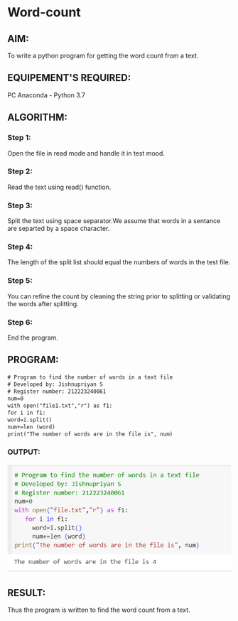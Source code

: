 # Word-count
## AIM:
To write a python program for getting the word count from a text.

## EQUIPEMENT'S REQUIRED: 
PC
Anaconda - Python 3.7

## ALGORITHM: 
### Step 1:
Open the file in read mode and handle it in test mood.
### Step 2: 
Read the text using read() function. 
### Step 3: 
Split the text using space separator.We assume that words in a sentance are separted by a space character.
### Step 4:  
The length of the split list should equal the numbers of words in the test file.
### Step 5: 
You can refine the count by cleaning the string prior to splitting or validating the words after splitting.
### Step 6: 
End the program.

## PROGRAM:
```
# Program to find the number of words in a text file
# Developed by: Jishnupriyan S
# Register number: 212223240061
num=0
with open("file1.txt","r") as f1:
for i in f1:
word=i.split()
num+=len (word)
print("The number of words are in the file is", num)
```
### OUTPUT:
![output](<number of word.png>)

## RESULT:
Thus the program is written to find the word count from a text.
